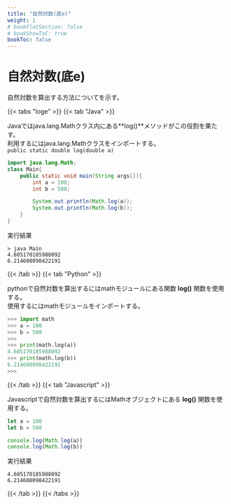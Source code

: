 ```yaml
---
title: "自然対数(底e)"
weight: 1
# bookFlatSection: false
# bookShowToC: true
bookToc: false
---
```


# 自然対数(底e)

自然対数を算出する方法についてを示す。

{{< tabs "loge" >}}
{{< tab "Java" >}}

Javaではjava.lang.Mathクラス内にある**log()**メソッドがこの役割を果たす。  
利用するにはjava.lang.Mathクラスをインポートする。  
`public static double log(double a)`   


```java
import java.lang.Math;
class Main{
    public static void main(String args[]){
        int a = 100;
        int b = 500;

        System.out.println(Math.log(a));
        System.out.println(Math.log(b));
    }
}
```

実行結果

```
> java Main
4.605170185988092
6.214608098422191
```

{{< /tab >}}
{{< tab "Python" >}}

pythonで自然対数を算出するにはmathモジュールにある関数 **log()** 関数を使用する。  
使用するにはmathモジュールをインポートする。  

```python
>>> import math
>>> a = 100
>>> b = 500
>>> 
>>> print(math.log(a)) 
4.605170185988092
>>> print(math.log(b)) 
6.214608098422191
>>>
```

{{< /tab >}}
{{< tab "Javascript" >}}

Javascriptで自然対数を算出するにはMathオブジェクトにある **log()** 関数を使用する。  

```Javascript
let a = 100
let b = 500

console.log(Math.log(a))
console.log(Math.log(b))
```

実行結果

```
4.605170185988092
6.214608098422191
```

{{< /tab >}}
{{< /tabs >}}

